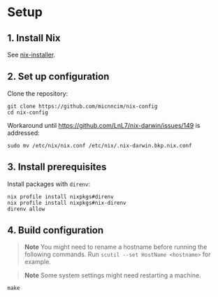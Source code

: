 # Setup

## 1. Install Nix

See [nix-installer](https://github.com/DeterminateSystems/nix-installer).

## 2. Set up configuration

Clone the repository:

```console
git clone https://github.com/micnncim/nix-config
cd nix-config
```

Workaround until <https://github.com/LnL7/nix-darwin/issues/149> is addressed:

```console
sudo mv /etc/nix/nix.conf /etc/nix/.nix-darwin.bkp.nix.conf
```

## 3. Install prerequisites

Install packages with `direnv`:

```console
nix profile install nixpkgs#direnv
nix profile install nixpkgs#nix-direnv
direnv allow
```

## 4. Build configuration

> **Note**
> You might need to rename a hostname before running the following commands.
> Run `scutil --set HostName <hostname>` for example.

> **Note**
> Some system settings might need restarting a machine.

```console
make
```
